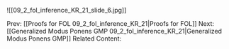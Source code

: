 ﻿

![[09_2_fol_inference_KR_21_slide_6.jpg]]


Prev: [[Proofs for FOL 09_2_fol_inference_KR_21|Proofs for FOL]]
Next: [[Generalized Modus Ponens GMP 09_2_fol_inference_KR_21|Generalized Modus Ponens GMP]]
Related Content: